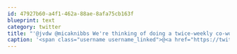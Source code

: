 ```yaml
---
id: 47927b60-a4f1-462a-88ae-8afa75cb163f
blueprint: text
category: twitter
title: "'@jvdw @micaknibbs We're thinking of doing a twice-weekly co-working session.  Will DM the details"
caption: '<span class="username username_linked">@<a href="https://twitter.com/jvdw" title="John van der Woude">jvdw</a></span> @micaknibbs We''re thinking of doing a twice-weekly co-working session.  Will DM the details'
---
```

